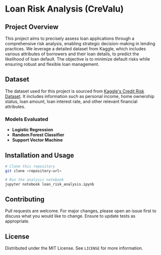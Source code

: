 # Loan Risk Analysis (CreValu)

## Project Overview
This project aims to precisely assess loan applications through a comprehensive risk analysis, enabling strategic decision-making in lending practices. We leverage a detailed dataset from Kaggle, which includes various attributes of borrowers and their loan details, to predict the likelihood of loan default. The objective is to minimize default risks while ensuring robust and flexible loan management.

## Dataset
The dataset used for this project is sourced from [Kaggle's Credit Risk Dataset](https://www.kaggle.com/datasets/laotse/credit-risk-dataset/data). It includes information such as personal income, home ownership status, loan amount, loan interest rate, and other relevant financial attributes.

### Models Evaluated
- **Logistic Regression**
- **Random Forest Classifier**
- **Support Vector Machine**

## Installation and Usage
```bash
# Clone this repository
git clone <repository-url>

# Run the analysis notebook
jupyter notebook loan_risk_analysis.ipynb
```

## Contributing
Pull requests are welcome. For major changes, please open an issue first to discuss what you would like to change. Ensure to update tests as appropriate.

## License
Distributed under the MIT License. See `LICENSE` for more information.